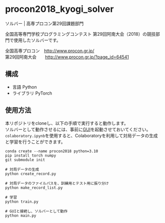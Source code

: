 # procon2018_kyogi_solver
ソルバー | 高専プロコン第29回課題部門

全国高等専門学校プログラミングコンテスト 第29回阿南大会（2018）の競技部門で使用したソルバーです。


全国高専プロコン　http://www.procon.gr.jp/  
第29回阿南大会　　http://www.procon.gr.jp/?page_id=64541

## 構成
* 言語 Python
* ライブラリ PyTorch

## 使用方法
本リポジトリをcloneし、以下の手順で実行すると動作します。  
ソルバーとして動作させるには、事前に[GUI](https://github.com/nnct-jo-ken/procon2018_kyogi_GUI)を起動させておいてください。  
`colaboratory.ipynb`を使用すると、Colaboratoryを利用して対局データの生成と学習を行うことができます。

```
conda create --name procon2018 python=3.10
pip install torch numpy
git submodule init
```

```
# 対局データの生成
python create_record.py

# 対局データのファイルパスを、訓練用とテスト用に振り分け
python make_record_list.py

# 学習
python train.py

# GUIと接続し、ソルバーとして動作
python main.py
```
